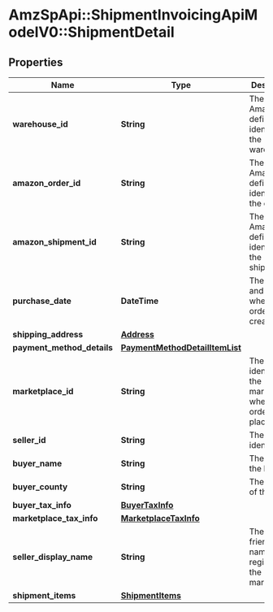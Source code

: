 # AmzSpApi::ShipmentInvoicingApiModelV0::ShipmentDetail

## Properties
Name | Type | Description | Notes
------------ | ------------- | ------------- | -------------
**warehouse_id** | **String** | The Amazon-defined identifier for the warehouse. | [optional] 
**amazon_order_id** | **String** | The Amazon-defined identifier for the order. | [optional] 
**amazon_shipment_id** | **String** | The Amazon-defined identifier for the shipment. | [optional] 
**purchase_date** | **DateTime** | The date and time when the order was created. | [optional] 
**shipping_address** | [**Address**](Address.md) |  | [optional] 
**payment_method_details** | [**PaymentMethodDetailItemList**](PaymentMethodDetailItemList.md) |  | [optional] 
**marketplace_id** | **String** | The identifier for the marketplace where the order was placed. | [optional] 
**seller_id** | **String** | The seller identifier. | [optional] 
**buyer_name** | **String** | The name of the buyer. | [optional] 
**buyer_county** | **String** | The county of the buyer. | [optional] 
**buyer_tax_info** | [**BuyerTaxInfo**](BuyerTaxInfo.md) |  | [optional] 
**marketplace_tax_info** | [**MarketplaceTaxInfo**](MarketplaceTaxInfo.md) |  | [optional] 
**seller_display_name** | **String** | The seller’s friendly name registered in the marketplace. | [optional] 
**shipment_items** | [**ShipmentItems**](ShipmentItems.md) |  | [optional] 

